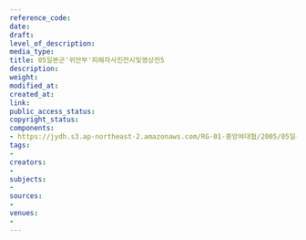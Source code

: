 ```yaml
---
reference_code: 
date: 
draft: 
level_of_description: 
media_type: 
title: 05일본군'위안부'피해자사진전시및영상전5
description: 
weight: 
modified_at: 
created_at: 
link: 
public_access_status: 
copyright_status: 
components:
- https://jydh.s3.ap-northeast-2.amazonaws.com/RG-01-중앙여대협/2005/05일본군'위안부'피해자사진전시및영상전5.jpg
tags:
- 
creators:
- 
subjects:
- 
sources:
- 
venues:
- 
---
```

